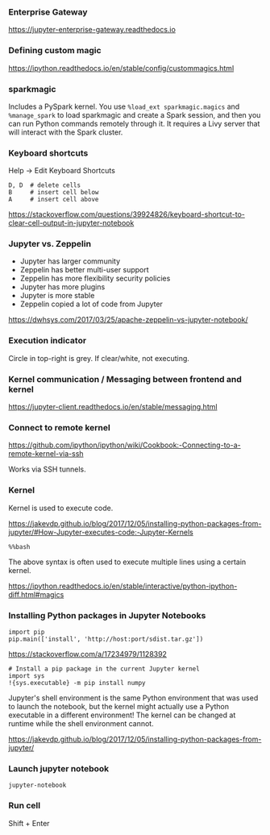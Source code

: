 ### Enterprise Gateway

https://jupyter-enterprise-gateway.readthedocs.io


### Defining custom magic

https://ipython.readthedocs.io/en/stable/config/custommagics.html


### sparkmagic

Includes a PySpark kernel. You use `%load_ext sparkmagic.magics` and `%manage_spark` to load sparkmagic and create a Spark session, and then you can run Python commands remotely through it. It requires a Livy server that will interact with the Spark cluster.


### Keyboard shortcuts

Help -> Edit Keyboard Shortcuts

```
D, D  # delete cells
B     # insert cell below
A     # insert cell above
```

https://stackoverflow.com/questions/39924826/keyboard-shortcut-to-clear-cell-output-in-jupyter-notebook


### Jupyter vs. Zeppelin

* Jupyter has larger community
* Zeppelin has better multi-user support
* Zeppelin has more flexibility security policies
* Jupyter has more plugins
* Jupyter is more stable
* Zeppelin copied a lot of code from Jupyter

https://dwhsys.com/2017/03/25/apache-zeppelin-vs-jupyter-notebook/


### Execution indicator

Circle in top-right is grey. If clear/white, not executing.


### Kernel communication / Messaging between frontend and kernel

https://jupyter-client.readthedocs.io/en/stable/messaging.html


### Connect to remote kernel

https://github.com/ipython/ipython/wiki/Cookbook:-Connecting-to-a-remote-kernel-via-ssh

Works via SSH tunnels.


### Kernel

Kernel is used to execute code.

https://jakevdp.github.io/blog/2017/12/05/installing-python-packages-from-jupyter/#How-Jupyter-executes-code:-Jupyter-Kernels

```
%%bash
```

The above syntax is often used to execute multiple lines using a certain kernel.

https://ipython.readthedocs.io/en/stable/interactive/python-ipython-diff.html#magics


### Installing Python packages in Jupyter Notebooks

```
import pip
pip.main(['install', 'http://host:port/sdist.tar.gz'])
```

https://stackoverflow.com/a/17234979/1128392

```
# Install a pip package in the current Jupyter kernel
import sys
!{sys.executable} -m pip install numpy
```

Jupyter's shell environment is the same Python environment that was used to launch the notebook, but the kernel might actually use a Python executable in a different environment! The kernel can be changed at runtime while the shell environment cannot.

https://jakevdp.github.io/blog/2017/12/05/installing-python-packages-from-jupyter/


### Launch jupyter notebook

```
jupyter-notebook
```


### Run cell

Shift + Enter